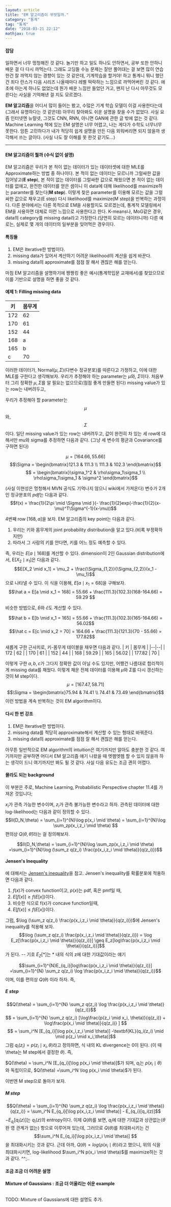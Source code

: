 ```yaml
---
layout: article
title: "EM 알고리즘이 무엇일까."
category: "통계"
tag: "통계"
date: "2018-03-21 22:12"
mathjax: true
---
```


#### 잡담
일하면서 너무 멍청해진 것 같다. 놀기만 하고 일도 하나도 안하면서, 공부 또한 안하니 배운 걸 다 다시 까먹는다. 그래도 고딩들 수능 문제는 잘만 풀어대는 걸 보면 많이 연습한건 잘 까먹지 않는 경향이 있는 것 같은데, 기계학습을 할거야! 하고 통계니 뭐니 했던 건 죄다 란스가 다음 시리즈 나올때마다 레벨 떡락하는 느낌으로 까먹어버린 것 같다. 애초에 아는게 하나도 없었는데 뭔가 배운 느낌만 들었던 거고, 왠지 난 다시 아무것도 모른다는 사실을 기억해낸 걸 지도 모르겠다.

**EM 알고리즘**을 어디서 많이 들어는 봤고, 수많은 기계 학습 모델이 이걸 사용한다는데(그래서 유명하다는 것 같은데) 아무리 찾아봐도 쉬운 설명을 찾을 수가 없었다. 사실 요즘 인터넷엔 뉴럴넷, 그것도 CNN, RNN, 아니면 GAN에 관한 글 밖에 없는 것 같다.
Machine Learning 책에 있는 EM 설명은 너무 어렵고, 나는 게다가 수학도 너무너무 못한다. 암튼 고민하다가  내가 적당히 쉽게 설명을 만든 다음 외워버리면 되지 않을까 생각해서 쓰는 글이다. (사실 나도 잘 이해를 못 한것 같기도...)

-----

#### EM 알고리즘이 뭘까 (수식 없이 설명)
EM 알고리즘은 우리가 본 적이 없는 데이터가 있는 데이터셋에 대한 MLE를 Approximate하는 방법 중 하나이다. 본 적이 없는 데이터는 모르니까 그럴싸한 값을 집어넣고(**E step**), 본 적이 없는 데이터를 그럴싸한 값으로 채웠으면 본 적이 없는 데이터를 없애고, 완전한 데이터를 얻은 셈이니 이 data에 대해 likelihood를 maximize하는 paramter를 찾는다(**M step**). 이렇게 찾은 parameter를 이용해 모르는 값을 그럴싸한 값으로 채우고(E step) 다시 likelihood를 maximize(M step)을 반복하는 과정이다.
다른 분야에서는 다른 목적으로 EM을 사용할지도 모르겠는데, 통계적 모델링에서 EM을 사용하면 대체로 이런 느낌으로 사용한다고 한다. K-means나, MoG같은 경우, data의 category를 missing data라고 가정한다.(당연히 모르는 데이터니까) 다른 예로는, 실제로 몇 개의 데이터의 일부분을 잊어먹은 경우이다.
#### 특징들
1.  EM은 Iterative한 방법이다.
2. missing data가 있어서 계산하기 어려운 likelihood의 계산을 쉽게 바꾼다.
3. missing data의 approximate를 점점 잘 해서 괜찮은 해를 얻는다.

마침 EM 알고리즘을 설명하기에 짱짱킹 좋은 예시(통계학입문 교재에서)를 찾았으므로 이를 기반으로 설명을 하면 좋을 것 같다.

#### 예제 1: Filling missing data

| 키 | 몸무게 |
|--|--|
| 172 | 62 |
| 170 | 61 |
| 152 | 44 |
| 168 | a |
| 165 | b |
| c | 70 |

이러한 데이터가, $\text{Normal}(\mu, \Sigma)$(다변수 정규분포)를 따른다고 가정하고, 이에 대한 MLE를 구한다고 생각해보자. 우리가 추정해야 하는 parameter는 $\mu$와, $\Sigma$이다. 처음부터 그리 정확한 $\mu, \Sigma$를 알 필요는 없으므로(점점 좋게 만들면 된다) missing value가 있는 row는 내버려두고,

우리가 추정해야 할 parameter는 $$\mu$$와, $$\Sigma$$이다. 일단 missing value가 있는 row는 내버려두고, 값이 완전히 차 있는 세 row에 대해서만 mu와 sigma를 추정하면 다음과 같다. (그냥 세 변수의 평균과 Covariance를 구하면 된다)

$$\mu = [164.66,55.66]$$
$$\Sigma = \begin{bmatrix}121.3 & 111.3 \\ 111.3 & 102.3 \end{bmatrix}$$
$$ = \begin{bmatrix}\sigma_1^2  & \rho\sigma_1\sigma_1 \\ \rho\sigma_1\sigma_1 & \sigma^2 \end{bmatrix}$$

(사실 이현성은 멍청해서 MVN 공식도 기억나지 않으니 wiki에서 가져온다)
변수가 2개인 정규분포의 *pdf*는 다음과 같다.
$$f(x) = \frac{1}{2\pi \mid \Sigma \mid }(- \frac{1}{2}exp(-\frac{1}{2}(x-\mu)^T\Sigma^{-1}(x-\mu))$$

4번째 row $[168,a]$을 보자. EM 알고리즘의 key point는 다음과 같다.
1. 우리는 키와 몸무게의 joint probability distribution을 알고 있다.(비록 부정확하지만)
2. 따라서 그 사람의 키를 안다면, 키를 어느 정도 예측할 수 있다.

즉, 우리는 $E[a \mid 168]$를 계산할 수 있다. dimension이 2인 Gaussian distribution에서, $\text{E}[X_2 \mid x_1]$은 다음과 같다.
$$E[X_2 \mid x_1] = \mu_2 + \frac{\Sigma_{1,2}}{\Sigma_{2,2}}(x_1 - \mu_1)$$으로 나타낼 수 있다.
이 식을 이용해, $E[a \mid x_1 = 68]$을 구해보자.
$$\hat a = E[a \mid  x_1 = 168] = 55.66 +  \frac{111.3}{102.3}(168-164.66) = 59.29 $$

비슷한 방법으로, $\hat b$와 $\hat c$도 계산할 수 있다.

$$\hat b = E[b \mid  x_1 = 165] = 55.66 + \frac{111.3}{102.3}(165-164.66) = 56.02$$
$$\hat c = E[c \mid x_2 = 70] = 164.66 + \frac{111.3}{121.3}(70 - 55.66) = 177.82$$

새롭게 구한 근사치로, 키-몸무게 테이블을 채우면 다음과 같다.
| 키 | 몸무게 |
|--|--|
| 172 | 62 |
| 170 | 61 |
| 152 | 44 |
| 168 | 59.29 |
| 165 | 56.02 |
| 177.82 | 70 |

이렇게 구한 $a,b,c$가 그다지 정확한 값이 아닐 수도 있지만, 어쨌건 나름대로 합리적이게 missing data를 채웠다. 이렇게 채운 전체 데이터를 이용해 $\mu$와 $\Sigma$를 다시 갱신하는 것이 M step이다.
$$\mu = [167.47, 58.71]$$
$$\Sigma = \begin{bmatrix}75.94 & 74.41 \\ 74.41 & 73.49 \end{bmatrix}$$
이런 방법을 계속 반복하는 것이 EM algorithm이다.

#### 다시 한 번 강조
1.  EM은 Iterative한 방법이다.
2. missing data를 적당히 approximate해서 계산할 수 있는 형태로 바꿔준다.
3. missing data의 approximate를 점점 잘 해서 괜찮은 해를 얻는다.

아무튼 일반적으로 EM algorithm의 intuition은 여기까지만 알아도 충분한 것 같다. 여기까지만 공부하면 어디서 EM 알고리즘 얘기 나왔을 때 엣헴엣헴 할 수 있지 않을까 하는 생각이 드니 여기까지만 봐도 될 것 같다. 사실 다음 유도는 조금 괜히 어렵다.


#### 몰라도 되는 background
이 부분은 주로, Machine Learning, Probabilistic Perspective chapter 11.4를 가져온 것입니다;

$x_i$가 관측 가능한 변수이며, $z_i$가 관측 불가능한 변수라고 하자.
관측된 데이터에 대한   log-likelihood는 다음과 같이 정의할 수 있다.
$$ll(D_N,\theta) = \sum_{i=1}^{N}\log p(x_i  \mid  \theta) =  \sum_{i=1}^{N}\log \sum_zp(x_i,z_i  \mid  \theta) $$
편의상 $Q(\theta, \hat \theta)$라는 걸 정의해보자.

$$ll(D_N,\theta) =  \sum_{i=1}^{N}\log \sum_zp(x_i,z_i  \mid  \theta) =\sum_{i=1}^{N}\log (\sum_z q(z_i) \frac{p(x_i,z_i  \mid  \theta)}{q(z_i)})$$

#### Jensen's Inequality
에 대해서는 [Jensen's inequality](https://en.wikipedia.org/wiki/Jensen%27s_inequality)을 참고.
Jensen's inequality를 확률분포에 적용하면 다음과 같다.
1. $f(x)$가 convex function이고, $p(x)$는 pdf, 혹은 pmf일 때,
2. $E[f(x)] \geq  f(E[x])$이다.
3. 비슷한 식으로 f(x)가 concave function일때,
4. $E[f(x)] \leq  f(E[x])$이다.

그럼, $\log (\sum_z q(z_i) \frac{p(x_i,z_i  \mid  \theta)}{q(z_i)})$에 Jensen's inequality를 적용해 보자.
$$\log (\sum_z q(z_i) \frac{p(x_i,z_i  \mid  \theta)}{q(z_i)}) = \log E_z[\frac{p(x_i,z_i  \mid  \theta)}{q(z_i)}] \geq E_z[log\frac{p(x_i,z_i  \mid  \theta)}{q(z_i)}]$$가 된다.
-- 기호 $E_Z[*]$는 * 내의 식의 z에 대한 기대값이라는 얘기

$$\sum_{i=1}^{N}E_{q_i}[log\frac{p(x_i,z_i  \mid  \theta)}{q(z_i)}] =\sum_{i=1}^{N} \sum_z q(z_i) \log \frac{p(x_i,z_i  \mid  \theta)}{q(z_i)}$$
이며, 이를 편의상 $Q(\theta)$ 이라 하자. 즉,
##### E step
$$Q(\theta) = \sum_{i=1}^{N} \sum_z q(z_i) \log \frac{p(x_i,z_i  \mid  \theta)}{q(z_i)}$$
$$ = \sum_{i=1}^{N} \sum_z q(z_i) [\log\frac{p(z_i  \mid x_i, \theta)}{q(z_i)} + \log\frac{p(x_i \mid  \theta)}{q(z_i)} ] $$
$$ = \sum_i^N [E_{q_i}[\log p(x_i,z_i \mid \theta)] -\textbf{KL}(q_i(z_i) \mid  \mid p(z_i \mid x_i,\theta)]$$
그럼 $q_i(z_i) = p(z_i \mid x_i,\theta)$라고 정의하면,  식 내의 KL divergence는 0이 된다. (이 때 \theta는 M  step에서 결정한 $\theta$). 즉,

$Q(\theta) = \sum_i^N [E_{q_i}[\log p(x_i \mid \theta)]$가 되며, $q_i$는 $p(x_i \mid \theta)$와 독립이므로, $Q(\theta) =\sum_i^N \log p(x_i \mid \theta)$가 된다.

이번엔 M step으로 돌아가 보자.
##### M step
$$Q(\theta) = \sum_{i=1}^{N} \sum_z q(z_i) \log \frac{p(x_i,z_i  \mid  \theta)}{q(z_i)} = \sum_i^N E_{q_i}[\log p(x_i,z_i \mid \theta)] - E_{q_i}[q_i(z)]$$
$- E_{q_i}[q_i(z)]$는 $q_i(z)$의 entropy이다.
이제 $Q(\theta)$를  보면, $q_i$에 대한 기대값과 상관없는($\theta$완 영 관계가 없는) 항으로 이루어져 있는데, 그러므로 $Q(\theta)$를 최대화시키는 건
$$\sum_i^N E_{q_i}[\log p(x_i,z_i \mid \theta)] $$
을 최대화시키는 것과 같다.
근데 아까, $Q(\theta) = log(p(x_i \mid \theta))$라고 했으니, 위의 식을 최대화시키면, log-likelihood  $\sum_i^N p(x_i \mid \theta)$를 maximize하는 것과 같다.
^^;..

#### 조금 조금 더 어려운 설명

####  Mixture of Gaussians : 조금 더 어울리는 쉬운 example
##
TODO: Mixture of Gaussians에 대한 설명도 추가.



